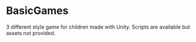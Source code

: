 # BasicGames
3 different style game for children made with Unity. Scripts are available but assets not provided.
